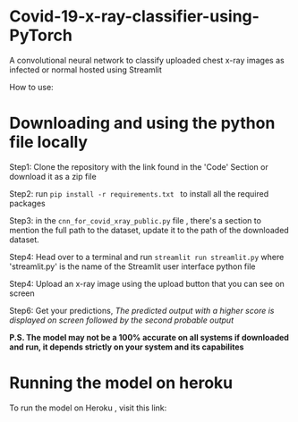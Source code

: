 # Covid-19-x-ray-classifier-using-PyTorch
A convolutional neural network to classify uploaded chest x-ray images as infected or normal hosted using Streamlit

How to use:
# Downloading and using the python file locally


Step1: Clone the repository with the link found in the 'Code' Section or download it as a zip file

Step2: run `pip install -r requirements.txt ` to install all the required packages


Step3: in the `cnn_for_covid_xray_public.py` file , there's a section to mention the full path to the dataset, update it to the path of the downloaded dataset.


Step4: Head over to a terminal and run `streamlit run streamlit.py` where 'streamlit.py' is the name of the Streamlit user interface python file


Step4: Upload an x-ray image using the upload button that you can see on screen


Step6: Get your predictions, *The predicted output with a higher score is displayed on screen followed by the second probable output* 


**P.S. The model may not be a 100% accurate on all systems if downloaded and run, it depends strictly on your system and its capabilites**


# Running the model on heroku
To run the model on Heroku , visit this link: 

